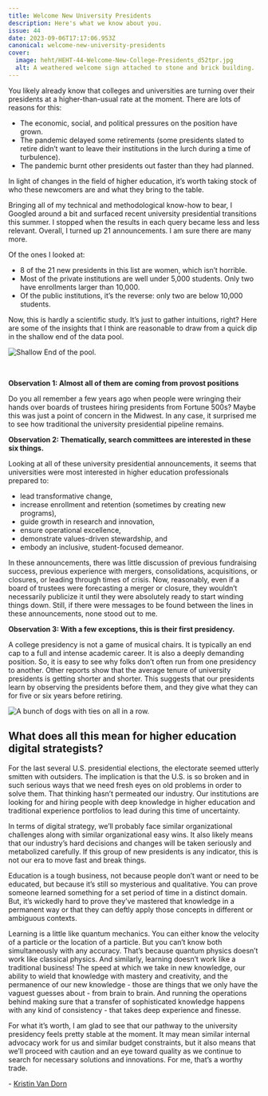 ```yaml
---
title: Welcome New University Presidents
description: Here's what we know about you.
issue: 44
date: 2023-09-06T17:17:06.953Z
canonical: welcome-new-university-presidents
cover:
  image: heht/HEHT-44-Welcome-New-College-Presidents_d52tpr.jpg
  alt: A weathered welcome sign attached to stone and brick building.
---
```

You likely already know that colleges and universities are turning over their presidents at a higher-than-usual rate at the moment. There are lots of reasons for this: 

* The economic, social, and political pressures on the position have grown.
* The pandemic delayed some retirements (some presidents slated to retire didn’t want to leave their institutions in the lurch during a time of turbulence). 
* The pandemic burnt other presidents out faster than they had planned.

In light of changes in the field of higher education, it’s worth taking stock of who these newcomers are and what they bring to the table. 

Bringing all of my technical and methodological know-how to bear, I Googled around a bit and surfaced recent university presidential transitions this summer. I stopped when the results in each query became less and less relevant. Overall, I turned up 21 announcements. I am sure there are many more. 

Of the ones I looked at:

* 8 of the 21 new presidents in this list are women, which isn’t horrible. 
* Most of the private institutions are well under 5,000 students. Only two have enrollments larger than 10,000. 
* Of the public institutions, it’s the reverse: only two are below 10,000 students. 

Now, this is hardly a scientific study. It’s just to gather intuitions, right? Here are some of the insights that I think are reasonable to draw from a quick dip in the shallow end of the data pool.

![Shallow End of the pool.](/assets/uploads/heht-44-shallow-end-of-pool.jpg "A quick dip in the data pool.")

 

**Observation 1: Almost all of them are coming from provost positions**

Do you all remember a few years ago when people were wringing their hands over boards of trustees hiring presidents from Fortune 500s? Maybe this was just a point of concern in the Midwest. In any case, it surprised me to see how traditional the university presidential pipeline remains.  

**Observation 2: Thematically, search committees are interested in these six things.** 

Looking at all of these university presidential announcements, it seems that universities were most interested in higher education professionals prepared to: 

* lead transformative change, 
* increase enrollment and retention (sometimes by creating new programs),
* guide growth in research and innovation, 
* ensure operational excellence,
* demonstrate values-driven stewardship, and 
* embody an inclusive, student-focused demeanor. 

In these announcements, there was little discussion of previous fundraising success, previous experience with mergers, consolidations, acquisitions, or closures, or leading through times of crisis. Now, reasonably, even if a board of trustees were forecasting a merger or closure, they wouldn’t necessarily publicize it until they were absolutely ready to start winding things down. Still, if there were messages to be found between the lines in these announcements, none stood out to me.  

**Observation 3: With a few exceptions, this is their first presidency.** 

A college presidency is not a game of musical chairs. It is typically an end cap to a full and intense academic career. It is also a deeply demanding position. So, it is easy to see why folks don’t often run from one presidency to another. Other reports show that the average tenure of university presidents is getting shorter and shorter. This suggests that our presidents learn by observing the presidents before them, and they give what they can for five or six years before retiring. 

![A bunch of dogs with ties on all in a row.](/assets/uploads/heht-44-dog-presidents.jpg "First-time Presidents.")

## What does all this mean for higher education digital strategists? 

For the last several U.S. presidential elections, the electorate seemed utterly smitten with outsiders. The implication is that the U.S. is so broken and in such serious ways that we need fresh eyes on old problems in order to solve them. That thinking hasn’t permeated our industry. Our institutions are looking for and hiring people with deep knowledge in higher education and traditional experience portfolios to lead during this time of uncertainty. 

In terms of digital strategy, we’ll probably face similar organizational challenges along with similar organizational easy wins. It also likely means that our industry’s hard decisions and changes will be taken seriously and metabolized carefully. If this group of new presidents is any indicator, this is not our era to move fast and break things. 

Education is a tough business, not because people don’t want or need to be educated, but because it’s still so mysterious and qualitative. You can prove someone learned something for a set period of time in a distinct domain. But, it’s wickedly hard to prove they’ve mastered that knowledge in a permanent way or that they can deftly apply those concepts in different or ambiguous contexts. 

Learning is a little like quantum mechanics. You can either know the velocity of a particle or the location of a particle. But you can’t know both simultaneously with any accuracy. That’s because quantum physics doesn’t work like classical physics. And similarly, learning doesn’t work like a traditional business! The speed at which we take in new knowledge, our ability to wield that knowledge with mastery and creativity, and the permanence of our new knowledge - those are things that we only have the vaguest guesses about - from brain to brain. And running the operations behind making sure that a transfer of sophisticated knowledge happens with any kind of consistency - that takes deep experience and finesse. 

For what it’s worth, I am glad to see that our pathway to the university presidency feels pretty stable at the moment. It may mean similar internal advocacy work for us and similar budget constraints, but it also means that we’ll proceed with caution and an eye toward quality as we continue to search for necessary solutions and innovations. For me, that’s a worthy trade. 

\-﻿ [Kristin Van Dorn](https://www.linkedin.com/in/kristinvandorn/)